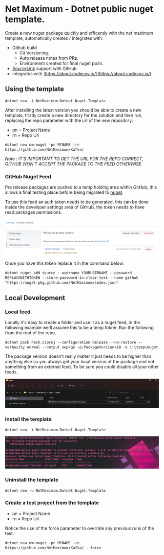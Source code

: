 # Net Maximum - Dotnet public nuget template.

Create a new nuget package quickly and efficently with the net maximum template, automatically creates / integrates with:

* Github build
  * Git Versioning.
  * Auto release notes from PRs.
  * Environment created for final nuget push.
* [SourceLink](https://docs.microsoft.com/en-us/dotnet/standard/library-guidance/sourcelink) support with GitHub
* Integrates with [https://about.codecov.io/](https://about.codecov.io/)

## Using the template

```
dotnet new -i NetMaximum.Dotnet.Nuget.Template
```

After installing the latest version you should be able to create a new template, firstly create a new directory for the solution and then run, replacing the repo parameter with the url of the new repository:

* pn = Project Name
* rn = Repo Url

```
dotnet new nm-nuget -pn MYNAME -rn https://github.com/NetMaximum/Kafka/
```

*Note : IT'S IMPORTANT TO GET THE URL FOR THE REPO CORRECT, GITHUB WON'T ACCEPT THE PACKAGE TO THE FEED OTHERWISE.*


### GitHub Nuget Feed

Pre release packages are pushed to a temp holding area within GitHub, this allows a final testing place before being migrated to [nuget](https://www.nuget.org/profiles/NetMaximum).

To use this feed an auth token needs to be generated, this can be done inside the developer settings area of GitHub, the token needs to have read:packages permissions.

![img.png](.docs/package-perms.png)

Once you have this token replace it in the command below:

```
dotnet nuget add source --username YOURUSERNAME --password REPLACEWITHTOKEN --store-password-in-clear-text --name github "https://nuget.pkg.github.com/NetMaximum/index.json"
```

## Local Development

### Local feed

Locally it's easy to create a folder and use it as a nuget feed, in the following example we'll assume this to be a temp folder. Run the following from the root of the repo.

```
dotnet pack Pack.csproj --configuration Release --no-restore --verbosity normal --output nupkgs -p:PackageVersion=10 -o c:\temp\nuget
```

The package version doesn't really matter it just needs to be higher than anything else so you always get your local version of the package and not something from an external feed. To be sure you could disable all your other feeds.

![TempNuget](.docs/temp-nuget.png)



### Install the template

```
dotnet new -i NetMaximum.Dotnet.Nuget.Template
```

![img.png](.docs/install-package.png)

### Uninstall the template

```
dotnet new -u NetMaximum.Dotnet.Nuget.Template
```

### Create a test project from the template

* pn = Project Name
* rn = Repo Url

Notice the use of the force parameter to override any previous runs of the test.

```
dotnet new nm-nuget -pn MYNAME -rn https://github.com/NetMaximum/Kafka/ --force
```